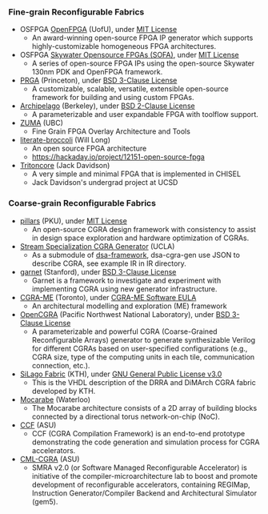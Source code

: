 ### Fine-grain Reconfigurable Fabrics
 - OSFPGA [OpenFPGA](https://github.com/lnis-uofu/OpenFPGA) (UofU), under [MIT License](https://github.com/lnis-uofu/OpenFPGA/blob/master/LICENSE)
   - An award-winning open-source FPGA IP generator which supports highly-customizable homogeneous FPGA architectures.
 - OSFPGA [Skywater Opensource FPGAs (SOFA)](https://github.com/lnis-uofu/SOFA), under [MIT License](https://github.com/lnis-uofu/SOFA/blob/master/LICENSE)
   - A series of open-source FPGA IPs using the open-source Skywater 130nm PDK and OpenFPGA framework.
 - [PRGA](https://prga.readthedocs.io/en/latest/) (Princeton), under [BSD 3-Clause License](https://github.com/PrincetonUniversity/prga/blob/release/LICENSE)
   - A customizable, scalable, versatile, extensible open-source framework for building and using custom FPGAs.
 - [Archipelago](https://github.com/haojunliu/OpenFPGA) (Berkeley), under [BSD 2-Clause License](https://github.com/haojunliu/OpenFPGA/blob/master/LICENSE)
   - A parameterizable and user expandable FPGA with toolflow support.
 - [ZUMA](https://github.com/adbrant/zuma-fpga) (UBC)
   - Fine Grain FPGA Overlay Architecture and Tools
 - [literate-broccoli](https://github.com/ueliem/literate-broccoli) (Will Long)
   - An open source FPGA architecture
   - https://hackaday.io/project/12151-open-source-fpga
 - [Tritoncore](https://github.com/JackDavidson/OpenFPGACore-TritonCore) (Jack Davidson)
   - A very simple and minimal FPGA that is implemented in CHISEL
   - Jack Davidson's undergrad project at UCSD

### Coarse-grain Reconfigurable Fabrics
+ [pillars](https://github.com/pku-dasys/pillars) (PKU), under [MIT License](https://github.com/pku-dasys/pillars/blob/master/LICENSE)
  - An open-source CGRA design framework with consistency to assist in design space exploration and hardware optimization of CGRAs.
+ [Stream Specialization CGRA Generator](https://github.com/PolyArch/dsa-cgra-gen) (UCLA)
  - As a submodule of [dsa-framework](https://github.com/PolyArch/dsa-framework), dsa-cgra-gen use JSON to describe CGRA, see example IR in IR directory.
+ [garnet](https://github.com/StanfordAHA/garnet) (Stanford), under [BSD 3-Clause License](https://github.com/StanfordAHA/garnet/blob/master/LICENSE)
  - Garnet is a framework to investigate and experiment with implementing CGRA using new generator infrastructure.
+ [CGRA-ME](http://cgra-me.ece.utoronto.ca/) (Toronto), under [CGRA-ME Software EULA](https://cgra-me.ece.utoronto.ca/license/)
  - An architectural modelling and exploration (ME) framework
+ [OpenCGRA](https://github.com/pnnl/OpenCGRA) (Pacific Northwest National Laboratory), under [BSD 3-Clause License](https://github.com/pnnl/OpenCGRA/blob/master/LICENSE)
  - A parameterizable and powerful CGRA (Coarse-Grained Reconfigurable Arrays) generator to generate synthesizable Verilog for different CGRAs based on user-specified configurations (e.g., CGRA size, type of the computing units in each tile, communication connection, etc.).
+ [SiLago Fabric](https://github.com/silagokth/fabric) (KTH), under [GNU General Public License v3.0](https://github.com/silagokth/fabric/blob/master/LICENSE.md)
  - This is the VHDL description of the DRRA and DiMArch CGRA fabric developed by KTH.
+ [Mocarabe](https://git.uwaterloo.ca/watcag-public/mocarabe) (Waterloo)
  - The Mocarabe architecture consists of a 2D array of building blocks connected by a directional torus network-on-chip (NoC).
+ [CCF](https://github.com/cmlasu/ccf) (ASU)
  - CCF (CGRA Compilation Framework) is an end-to-end prototype demonstrating the code generation and simulation process for CGRA accelerators. 
+ [CML-CGRA](https://github.com/hoangt/cml-cgra) (ASU)
  - SMRA v2.0 (or Software Managed Reconfigurable Accelerator) is initiative of the compiler-microarchitecture lab to boost and promote development of reconfigurable accelerators, containing REGIMap, Instruction Generator/Compiler Backend and Architectural Simulator (gem5). 
